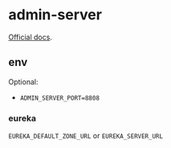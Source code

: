 # admin-server

[Official docs](https://docs.spring-boot-admin.com/current/server.html).

## env

Optional:

- `ADMIN_SERVER_PORT=8808`

### eureka

`EUREKA_DEFAULT_ZONE_URL` or `EUREKA_SERVER_URL`
